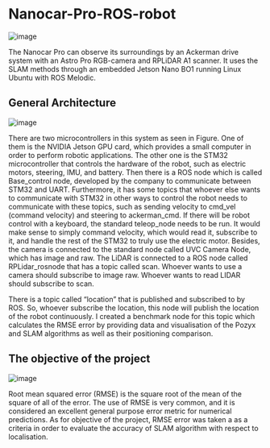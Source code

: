 # Nanocar-Pro-ROS-robot

![image](https://user-images.githubusercontent.com/76905667/189489548-23b72963-6328-408d-8633-c99a423a5ddb.png)

The Nanocar Pro can observe its surroundings by an Ackerman drive system with an Astro Pro RGB-camera and RPLiDAR A1 scanner. It uses the SLAM methods through an embedded Jetson Nano BO1 running Linux Ubuntu with ROS Melodic.

## General Architecture

![image](https://user-images.githubusercontent.com/76905667/189489405-a4631e3e-fef2-4663-9477-797756d7334c.png)

There are two microcontrollers in this system as seen in Figure. One of them is the NVIDIA Jetson GPU card, which provides a small computer in order to perform robotic applications. The other one is the STM32 microcontroller that controls the hardware of the robot, such as electric motors, steering, IMU, and battery. Then there is a ROS node which is called Base_control node, developed by the company to communicate between STM32 and UART. Furthermore, it has some topics that whoever else wants to communicate with STM32 in other ways to control the robot needs to communicate with these topics, such as sending velocity to cmd_vel (command velocity) and steering to ackerman_cmd. If there will be robot control with a keyboard, the standard teleop_node needs to be run. It would make sense to simply command velocity, which would read it, subscribe to it, and handle the rest of the STM32 to truly use the electric motor. Besides, the camera is connected to the standard node called UVC Camera Node, which has image and raw. The LiDAR is connected to a ROS node called RPLidar_rosnode that has a topic called scan. Whoever wants to use a camera should subscribe to image raw. Whoever wants to read LIDAR should subscribe to scan.

There is a topic called “location” that is published and subscribed to by ROS. So, whoever subscribe the location, this node will publish the location of the robot continuously. I created a benchmark node for this topic which calculates the RMSE error by providing data and visualisation of the Pozyx and SLAM algorithms as well as their positioning comparison.

## The objective of the project

![image](https://user-images.githubusercontent.com/76905667/189490130-bd388a45-5063-4a0b-9206-b1e536135404.png)

Root mean squared error (RMSE) is the square root of the mean of the square of all of the error. The use of RMSE is very common, and it is considered an excellent general purpose error metric for numerical predictions. As for objective of the project, RMSE error was taken a as a criteria in order to evaluate the accuracy of SLAM algorithm with respect to localisation.
